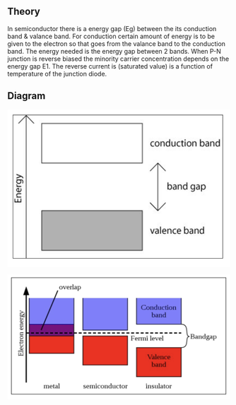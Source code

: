 ## Theory

In semiconductor there is a energy gap (Eg) between the its conduction band & valance band. For conduction certain amount of energy is to be given to the electron so that goes from the valance band to the conduction band. The energy needed is the energy gap between 2 bands. When P-N junction is reverse biased the minority carrier concentration depends on the energy gap E1. The reverse current is (saturated value) is a function of temperature of the junction diode.


## Diagram

![diagram1](./images/diagram1.png)

![diagram2](./images/diagram2.png)

<script type="text/javascript" id="MathJax-script" async src="https://cdn.jsdelivr.net/npm/mathjax@3/es5/tex-mml-chtml.js"> </script>
